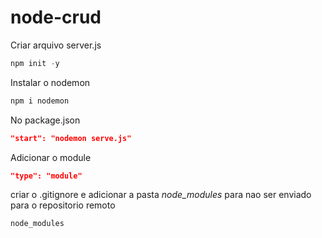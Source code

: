 # node-crud

Criar arquivo server.js

```js
npm init -y
```

Instalar o nodemon

```js
npm i nodemon
```

No package.json

```json
"start": "nodemon serve.js"
```

Adicionar o module
```json
"type": "module"
```

criar o .gitignore e adicionar a pasta *node_modules* para nao ser enviado para o repositorio remoto
```
node_modules
```